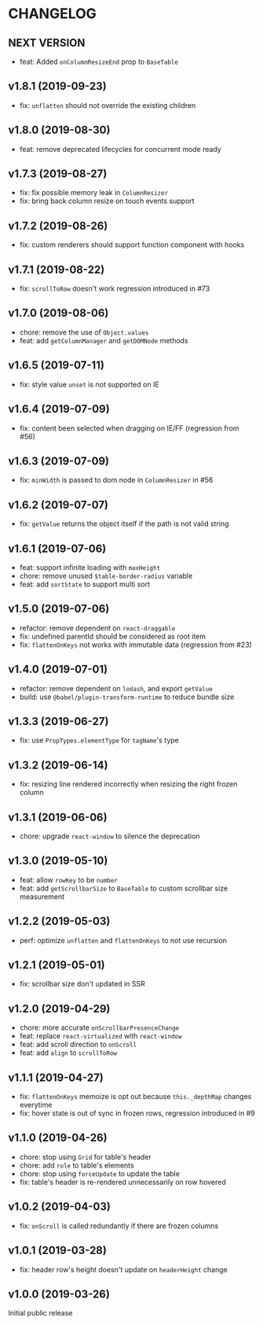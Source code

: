 # CHANGELOG

## NEXT VERSION

- feat: Added `onColumnResizeEnd` prop to `BaseTable`

## v1.8.1 (2019-09-23)

- fix: `unflatten` should not override the existing children

## v1.8.0 (2019-08-30)

- feat: remove deprecated lifecycles for concurrent mode ready

## v1.7.3 (2019-08-27)

- fix: fix possible memory leak in `ColumnResizer`
- fix: bring back column resize on touch events support

## v1.7.2 (2019-08-26)

- fix: custom renderers should support function component with hooks

## v1.7.1 (2019-08-22)

- fix: `scrollToRow` doesn't work regression introduced in #73

## v1.7.0 (2019-08-06)

- chore: remove the use of `Object.values`
- feat: add `getColumnManager` and `getDOMNode` methods

## v1.6.5 (2019-07-11)

- fix: style value `unset` is not supported on IE

## v1.6.4 (2019-07-09)

- fix: content been selected when dragging on IE/FF (regression from #56)

## v1.6.3 (2019-07-09)

- fix: `minWidth` is passed to dom node in `ColumnResizer` in #56

## v1.6.2 (2019-07-07)

- fix: `getValue` returns the object itself if the path is not valid string

## v1.6.1 (2019-07-06)

- feat: support infinite loading with `maxHeight`
- chore: remove unused `$table-border-radius` variable
- feat: add `sortState` to support multi sort

## v1.5.0 (2019-07-06)

- refactor: remove dependent on `react-draggable`
- fix: undefined parentId should be considered as root item
- fix: `flattenOnKeys` not works with immutable data (regression from #23)

## v1.4.0 (2019-07-01)

- refactor: remove dependent on `lodash`, and export `getValue`
- build: use `@babel/plugin-transform-runtime` to reduce bundle size

## v1.3.3 (2019-06-27)

- fix: use `PropTypes.elementType` for `tagName`'s type

## v1.3.2 (2019-06-14)

- fix: resizing line rendered incorrectly when resizing the right frozen column

## v1.3.1 (2019-06-06)

- chore: upgrade `react-window` to silence the deprecation

## v1.3.0 (2019-05-10)

- feat: allow `rowKey` to be `number`
- feat: add `getScrollbarSize` to `BaseTable` to custom scrollbar size measurement

## v1.2.2 (2019-05-03)

- perf: optimize `unflatten` and `flattenOnKeys` to not use recursion

## v1.2.1 (2019-05-01)

- fix: scrollbar size don't updated in SSR

## v1.2.0 (2019-04-29)

- chore: more accurate `onScrollbarPresenceChange`
- feat: replace `react-virtualized` with `react-window`
- feat: add scroll direction to `onScroll`
- feat: add `align` to `scrollToRow`

## v1.1.1 (2019-04-27)

- fix: `flattenOnKeys` memoize is opt out because `this._depthMap` changes everytime
- fix: hover state is out of sync in frozen rows, regression introduced in #9

## v1.1.0 (2019-04-26)

- chore: stop using `Grid` for table's header
- chore: add `role` to table's elements
- chore: stop using `forceUpdate` to update the table
- fix: table's header is re-rendered unnecessarily on row hovered

## v1.0.2 (2019-04-03)

- fix: `onScroll` is called redundantly if there are frozen columns

## v1.0.1 (2019-03-28)

- fix: header row's height doesn't update on `headerHeight` change

## v1.0.0 (2019-03-26)

Initial public release
